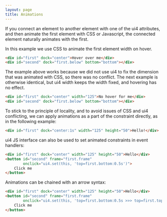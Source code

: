 ```yaml
---
layout: page
title: Animations
---
```


If you connect an element to another element with one of the ui4 attributes, and then animate the
first element with CSS or Javascript, the connected element naturally animates with the first.

In this example we use CSS to animate the first element width on hover.

```html example animation_hover
<div id="first" dock="center">Hover over me</div>
<div id="second" dock="first.below" bottom="bottom"></div>
```

The example above works because we did not use ui4 to fix the dimension that was animated with CSS,
so there was no conflict. The next example is otherwise identical, but ui4 width keeps the width
fixed, and hovering has no effect.

```html example animation_hover
<div id="first" dock="center" width="125">No hover for me</div>
<div id="second" dock="first.below" bottom="bottom"></div>
```

To stick to the principle of locality, and to avoid issues of CSS and ui4 conflicting, we can apply
animations as a part of the constraint directly, as in the following example:

```html example solid
<div id="first" dock="center:1s" width="125" height="50">Hello!</div>
```

ui4 JS interface can also be used to set animated constraints in event handlers:

```html example solid
<div id="first" dock="center" width="125" height="50">Hello</div>
<button id="second" frame="first.frame" 
        onclick="ui4.set(this, 'top=first.bottom:0.5s')">
    Click me
</button>
```

Animations can be chained with an arrow syntax:

```html
<div id="first" dock="center" width="125" height="50">Hello</div>
<button id="second" frame="first.frame" 
        onclick="ui4.set(this, 'top=first.bottom:0.5s >>> top=first.top:0.5s')">
    Click me
</button>
```